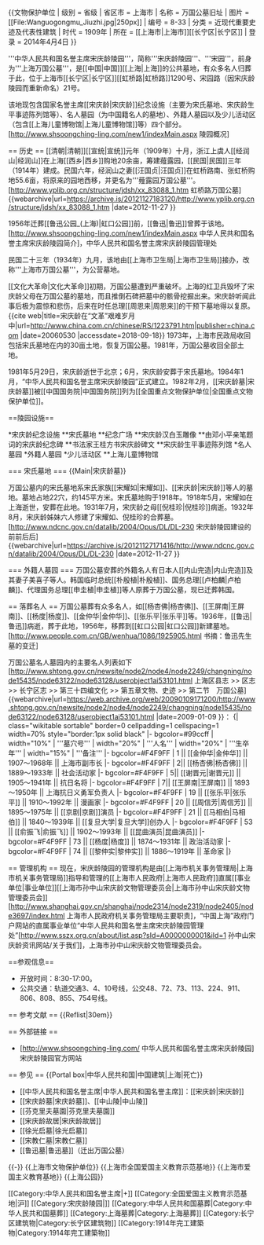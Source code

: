 {{文物保护单位
| 级别 = 省级
| 省区市 = 上海市
| 名称 = 万国公墓旧址
| 图片 = [[File:Wanguogongmu_Jiuzhi.jpg|250px]]
| 编号 = 8-33
| 分类 = 近现代重要史迹及代表性建筑
| 时代 = 1909年
| 所在 = [[上海市|上海市]][[长宁区|长宁区]]
| 登录 = 2014年4月4日
}}

'''中华人民共和国名誉主席宋庆龄陵园'''，简称'''宋庆龄陵园'''、'''宋园'''，前身为'''上海万国公墓'''，是[[中国|中国]][[上海|上海]]的公共墓地，有众多名人归葬于此，位于上海市[[长宁区|长宁区]][[虹桥路|虹桥路]]1290号、宋园路（因宋庆龄陵园而重新命名）21号。

该地现包含国家名誉主席[[宋庆龄|宋庆龄]]纪念设施（主要为宋氏墓地、宋庆龄生平事迹陈列馆等）、名人墓园（为中国籍名人的墓地）、外籍人墓园以及少儿活动区（包含[[上海儿童博物馆|上海儿童博物馆]]等）四个部分。<ref name="shsoong">[http://www.shsoongching-ling.com/new1/indexMain.aspx 陵园概况]</ref>

== 历史 ==
[[清朝|清朝]][[宣统|宣统]]元年（1909年）十月，浙江上虞人[[经润山|经润山]]在上海[[西乡|西乡]]购地20余亩，筹建薤露园，[[民国|民国]]三年（1914年）建成。民国六年，经润山之妻[[汪国贞|汪国贞]]在虹桥路南、张虹桥购地55.6亩，将原来的园地西移，并更名为'''薤露园万国公墓'''。<ref name="yplib">[http://www.yplib.org.cn/structure/jdsh/xx_83088_1.htm 虹桥路万国公墓] {{webarchive|url=https://archive.is/20121127183120/http://www.yplib.org.cn/structure/jdsh/xx_83088_1.htm |date=2012-11-27 }}</ref>

1956年迁葬[[鲁迅公园_(上海)|虹口公园]]前，[[鲁迅|鲁迅]]曾葬于该地。<ref name="陵">[http://www.shsoongching-ling.com/new1/indexMain.aspx 中华人民共和国名誉主席宋庆龄陵园简介]，中华人民共和国名誉主席宋庆龄陵园管理处</ref>

民国二十三年（1934年）九月，该地由[[上海市卫生局|上海市卫生局]]接办，改称'''上海市万国公墓'''，为公营墓地。<ref name="yplib"></ref>

[[文化大革命|文化大革命]]初期，万国公墓遭到严重破坏。上海的红卫兵毁坏了宋庆龄父母在万国公墓的墓地，而且推倒石碑把墓中的骸骨挖掘出来。宋庆龄听闻此事后极为震惊和悲伤，后来在时任总理[[周恩来|周恩来]]的干预下墓地得以复原。<ref>{{cite web|title=宋庆龄在“文革”艰难岁月中|url=http://www.china.com.cn/chinese/RS/1223791.htm|publisher=china.com |date=20060530 |accessdate=2018-09-18}}</ref>
1973年，上海市民政局收回包括宋氏墓地在内的30亩土地，恢复万国公墓。1981年，万国公墓收回全部土地。<ref name="shtong"></ref>

1981年5月29日，宋庆龄逝世于北京；6月，宋庆龄安葬于宋氏墓地。1984年1月，“中华人民共和国名誉主席宋庆龄陵园”正式建立。1982年2月，[[宋庆龄墓|宋庆龄墓]]被[[中国国务院|中国国务院]]列为[[全国重点文物保护单位|全国重点文物保护单位]]。
<ref name="ndcnc"></ref>

==陵园设施==


*宋庆龄纪念设施
**宋氏墓地
**纪念广场
**宋庆龄汉白玉雕像
**由邓小平亲笔题词的宋庆龄纪念碑
**书法家王桂方书宋庆龄碑文
**宋庆龄生平事迹陈列馆
*名人墓园
*外籍人墓园
*少儿活动区
**上海儿童博物馆

=== 宋氏墓地 ===
{{Main|宋庆龄墓}}

万国公墓内的宋氏墓地系宋氏家族[[宋耀如|宋耀如]]、[[宋庆龄|宋庆龄]]等人的墓地。墓地占地22穴，约145平方米。宋氏墓地购于1918年。1918年5月，宋耀如在上海逝世，安葬在此地。1931年7月，宋庆龄之母[[倪桂珍|倪桂珍]]病逝。1932年8月，宋庆龄姊妹六人修建了宋耀如、倪桂珍的合葬墓。<ref name="ndcnc">[http://www.ndcnc.gov.cn/datalib/2004/Opus/DL/DL-230 宋庆龄陵园建设的前前后后] {{webarchive|url=https://archive.is/20121127171416/http://www.ndcnc.gov.cn/datalib/2004/Opus/DL/DL-230 |date=2012-11-27 }}</ref>

=== 外籍人墓园 ===
万国公墓安葬的外籍名人有日本人[[内山完造|内山完造]]及其妻子美喜子等人。韩国临时总统[[朴殷植|朴殷植]]、国务总理[[卢柏麟|卢柏麟]]、代理国务总理[[申圭植|申圭植]]等人原葬于万国公墓，现已迁葬韩国。<ref name="shsoong"></ref>

== 落葬名人 ==
万国公墓葬有众多名人，如[[杨杏佛|杨杏佛]]、[[王屏南|王屏南]]、[[杨度|杨度]]、[[金仲华|金仲华]]、[[张乐平|张乐平]]等。<ref name="yplib"></ref>1936年，[[鲁迅|鲁迅]]病逝，葬于此地，1956年，移葬到[[虹口公园|虹口公园]]新建墓地。<ref>[http://www.people.com.cn/GB/wenhua/1086/1925905.html 书摘：鲁迅先生墓的变迁]</ref>

万国公墓名人墓园内的主要名人列表如下<ref name="shtong">[http://www.shtong.gov.cn/newsite/node2/node4/node2249/changning/node15435/node63122/node63128/userobject1ai53101.html 上海区县志 >> 区志 >> 长宁区志 >> 第三十四编文化 >> 第五章文物、史迹 >> 第二节　万国公墓] {{webarchive|url=https://web.archive.org/web/20090109171200/http://www.shtong.gov.cn/newsite/node2/node4/node2249/changning/node15435/node63122/node63128/userobject1ai53101.html |date=2009-01-09 }}</ref>：
{| class="wikitable sortable" border=0 cellpadding=1 cellspacing=1 width=70% style="border:1px solid black"
|- bgcolor=#99ccff
| width="10%" | '''墓穴号'''
| width="20%" | '''人名'''
| width="20%" | '''生卒年'''
| width="15%" | '''备注'''
|- bgcolor=#F4F9FF
| 1 || [[金仲华|金仲华]] || 1907～1968年 || 上海市副市长 
|- bgcolor=#F4F9FF
| 2|| [[杨杏佛|杨杏佛]] || 1889～1933年 || 社会活动家
|- bgcolor=#F4F9FF
| 5|| [[谢晋元|谢晋元]] || 1905～1941年 || 抗日名将
|- bgcolor=#F4F9FF
| 7|| [[王屏南|王屏南]] || 1893～1950年 || 上海抗日义勇军负责人
|- bgcolor=#F4F9FF
| 19 || [[张乐平|张乐平]] || 1910～1992年  || 漫画家
|- bgcolor=#F4F9FF
| 20 || [[周信芳|周信芳]]  || 1895～1975年  || [[京剧|京剧]]演员
|- bgcolor=#F4F9FF
| 21 || [[马相伯|马相伯]]  || 1840～1939年  || [[复旦大学|复旦大学]]创办人
|- bgcolor=#F4F9FF
| 53 || [[俞振飞|俞振飞]]  || 1902～1993年 || [[昆曲演员|昆曲演员]]
|- bgcolor=#F4F9FF
| 73 || [[杨度|杨度]]  || 1874～1931年 || 政治活动家
|- bgcolor=#F4F9FF
| 74 || [[黎仲实|黎仲实]] || 1886～1919年 || 革命家
|}

== 管理机构 ==
现在，宋庆龄陵园的管理机构是由[[上海市机关事务管理局|上海市机关事务管理局]]指导和管理的[[上海市人民政府|上海市人民政府]]直属[[事业单位|事业单位]][[上海市孙中山宋庆龄文物管理委员会|上海市孙中山宋庆龄文物管理委员会]]<ref>[http://www.shanghai.gov.cn/shanghai/node2314/node2319/node2405/node3697/index.html 上海市人民政府机关事务管理局主要职责]，“中国上海”政府门户网站</ref>的直属事业单位“中华人民共和国名誉主席宋庆龄陵园管理处”<ref>[http://www.sszx.org.cn/about/list.asp?sId=A0000000001&iId=1 孙中山宋庆龄资讯网站/关于我们]，上海市孙中山宋庆龄文物管理委员会</ref>。

==参观信息==
* 开放时间：8:30-17:00。
* 公共交通：轨道交通3、4、10号线，公交48、72、73、113、224、911、806、808、855、754号线。

== 参考文献 ==
{{Reflist|30em}}

== 外部链接 ==
* [http://www.shsoongching-ling.com/ 中华人民共和国名誉主席宋庆龄陵园] 宋庆龄陵园官方网站

== 参见 ==
{{Portal box|中华人民共和国|中国建筑|上海|死亡}}
* [[中华人民共和国名誉主席|中华人民共和国名誉主席]]：[[宋庆龄|宋庆龄]]
* [[宋庆龄墓|宋庆龄墓]]、[[中山陵|中山陵]]
* [[芬克里夫墓園|芬克里夫墓園]]
* [[宋庆龄故居|宋庆龄故居]]
* [[徐光启墓|徐光启墓]]
* [[宋教仁墓|宋教仁墓]]
* [[鲁迅墓|鲁迅墓]]（迁出万国公墓）

{{-}}
{{上海市文物保护单位}}
{{上海市全国爱国主义教育示范基地}}
{{上海市爱国主义教育基地}}
{{上海公园}}

[[Category:中华人民共和国名誉主席|+]]
[[Category:全国爱国主义教育示范基地|沪]]
[[Category:宋庆龄陵园|]]
[[Category:中华人民共和国墓葬|Category:中华人民共和国墓葬]]
[[Category:上海墓葬|Category:上海墓葬]]
[[Category:长宁区建筑物|Category:长宁区建筑物]]
[[Category:1914年完工建築物|Category:1914年完工建築物]]